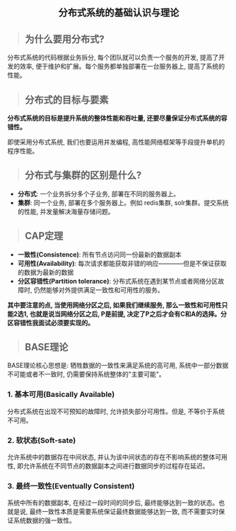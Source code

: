 ## <center>分布式系统的基础认识与理论</center>

> ## 为什么要用分布式?

分布式系统的代码根据业务拆分, 每个团队就可以负责一个服务的开发, 提高了开发的效率, 便于维护和扩展。每个服务都单独部署在一台服务器上, 提高了系统的性能。

> ## 分布式的目标与要素

**分布式系统的目标是提升系统的整体性能和吞吐量, 还要尽量保证分布式系统的容错性。**

即使采用分布式系统, 我们也要运用并发编程, 高性能网络框架等手段提升单机的程序性能。

> ## 分布式与集群的区别是什么?

- **分布式**: 一个业务拆分多个子业务, 部署在不同的服务器上。
- **集群**: 同一个业务, 部署在多个服务器上。例如 redis集群, solr集群。提交系统的性能, 并发量解决海量存储问题。

> ## CAP定理

- **一致性(Consistence)**: 所有节点访问同一份最新的数据副本
- **可用性(Availability)**: 每次请求都能获取非错的响应————但是不保证获取的数据为最新的数据
- **分区容错性(Partition tolerance)**: 分布式系统在遇到某节点或者网络分区故障时, 仍然能够对外提供满足一致性和可用性的服务。

**其中要注意的点, 当使用网络分区之后, 如果我们继续服务, 那么一致性和可用性只能2选1, 也就是说当网络分区之后, P是前提, 决定了P之后才会有C和A的选择。分区容错性我面试必须要实现的。**

> ## BASE理论

BASE理论核心思想是: 牺牲数据的一致性来满足系统的高可用, 系统中一部分数据不可能或者不一致时, 仍需要保持系统整体的"主要可能"。

### 1. 基本可用(Basically Available)

分布式系统在出现不可预知的故障时, 允许损失部分可用性。但是, 不等价于系统不可用。

### 2. 软状态(Soft-sate)

允许系统中的数据存在中间状态, 并认为该中间状态的存在不影响系统的整体可用性, 即允许系统在不同节点的数据副本之间进行数据同步的过程存在延迟。

### 3. 最终一致性(Eventually Consistent)

系统中所有的数据副本, 在经过一段时间的同步后, 最终能够达到一致的状态。也就是说, 最终一致性本质是需要系统保证最终数据能够达到一致, 而不需要实时保证系统数据的强一致性。